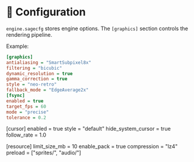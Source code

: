 # 📘 Configuration

`engine.sagecfg` stores engine options. The `[graphics]` section controls the rendering pipeline.

Example:

```ini
[graphics]
antialiasing = "SmartSubpixel8x"
filtering = "bicubic"
dynamic_resolution = true
gamma_correction = true
style = "neo-retro"
fallback_mode = "EdgeAverage2x"
[fsync]
enabled = true
target_fps = 60
mode = "precise"
tolerance = 0.2
```

[cursor]
enabled = true
style = "default"
hide_system_cursor = true
follow_rate = 1.0

[resource]
limit_size_mb = 10
enable_pack = true
compression = "lz4"
preload = ["sprites/", "audio/"]

